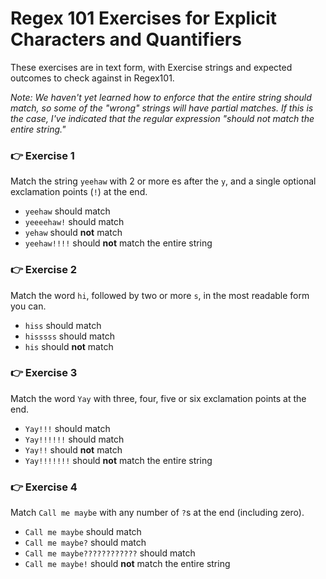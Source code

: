 # Regex 101 Exercises for Explicit Characters and Quantifiers

These exercises are in text form, with Exercise strings and expected outcomes to check against in Regex101.

_Note: We haven't yet learned how to enforce that the entire string should match, so some of the "wrong" strings will have partial matches. If this is the case, I've indicated that the regular expression "should not match the entire string."_

###

### 👉 Exercise 1

Match the string `yeehaw` with 2 or more es after the `y`, and a single optional exclamation points (`!`) at the end.

- `yeehaw` should match
- `yeeeehaw!` should match
- `yehaw` should **not** match
- `yeehaw!!!!` should **not** match the entire string

###

### 👉 Exercise 2

Match the word `hi`, followed by two or more `s`, in the most readable form you can.

- `hiss` should match
- `hisssss` should match
- `his` should **not** match

###

### 👉 Exercise 3

Match the word `Yay` with three, four, five or six exclamation points at the end.

- `Yay!!!` should match
- `Yay!!!!!!` should match
- `Yay!!` should **not** match
- `Yay!!!!!!!` should **not** match the entire string

###

### 👉 Exercise 4

Match `Call me maybe` with any number of `?`s at the end (including zero).

- `Call me maybe` should match
- `Call me maybe?` should match
- `Call me maybe????????????` should match
- `Call me maybe!` should **not** match the entire string
